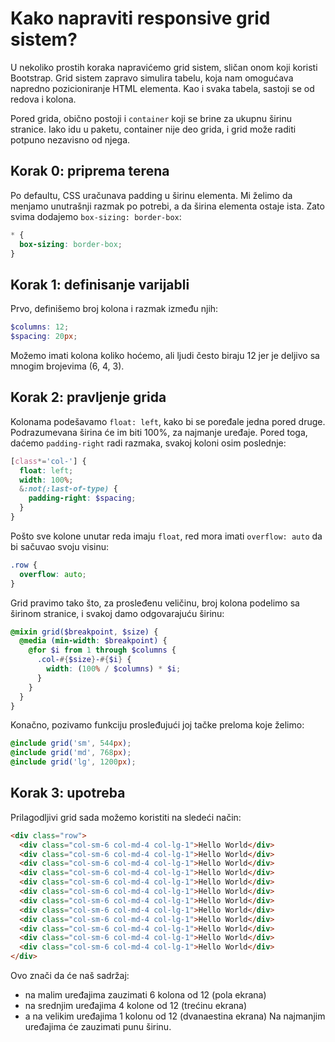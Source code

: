 # Kako napraviti responsive grid sistem?

U nekoliko prostih koraka napravićemo grid sistem, sličan onom koji koristi Bootstrap. Grid sistem zapravo simulira tabelu, koja nam omogućava napredno pozicioniranje HTML elementa. Kao i svaka tabela, sastoji se od redova i kolona.

Pored grida, obično postoji i `container` koji se brine za ukupnu širinu stranice. Iako idu u paketu, container nije deo grida, i grid može raditi potpuno nezavisno od njega.

## Korak 0: priprema terena

Po defaultu, CSS uračunava padding u širinu elementa. Mi želimo da menjamo unutrašnji razmak po potrebi, a da širina elementa ostaje ista. Zato svima dodajemo `box-sizing: border-box`:

```css
* {
  box-sizing: border-box;
}
```
## Korak 1: definisanje varijabli

Prvo, definišemo broj kolona i razmak između njih:

```scss
$columns: 12;
$spacing: 20px;
```

Možemo imati kolona koliko hoćemo, ali ljudi često biraju 12 jer je deljivo sa mnogim brojevima (6, 4, 3).

## Korak 2: pravljenje grida

Kolonama podešavamo `float: left`, kako bi se poređale jedna pored druge. Podrazumevana širina će im biti 100%, za najmanje uređaje. Pored toga, daćemo `padding-right` radi razmaka, svakoj koloni osim poslednje:

```scss
[class*='col-'] {
  float: left;
  width: 100%;
  &:not(:last-of-type) {
    padding-right: $spacing;
  }
}
```

Pošto sve kolone unutar reda imaju `float`, red mora imati `overflow: auto` da bi sačuvao svoju visinu:
```css
.row {
  overflow: auto;
}
```

Grid pravimo tako što, za prosleđenu veličinu, broj kolona podelimo sa širinom stranice, i svakoj damo odgovarajuću širinu:

```scss
@mixin grid($breakpoint, $size) {
  @media (min-width: $breakpoint) {
    @for $i from 1 through $columns {
      .col-#{$size}-#{$i} {
        width: (100% / $columns) * $i;
      }
    }
  }
}
```

Konačno, pozivamo funkciju prosleđujući joj tačke preloma koje želimo:
```scss
@include grid('sm', 544px);
@include grid('md', 768px);
@include grid('lg', 1200px);
```

## Korak 3: upotreba

Prilagodljivi grid sada možemo koristiti na sledeći način:
```html
<div class="row">
  <div class="col-sm-6 col-md-4 col-lg-1">Hello World</div>
  <div class="col-sm-6 col-md-4 col-lg-1">Hello World</div>
  <div class="col-sm-6 col-md-4 col-lg-1">Hello World</div>
  <div class="col-sm-6 col-md-4 col-lg-1">Hello World</div>
  <div class="col-sm-6 col-md-4 col-lg-1">Hello World</div>
  <div class="col-sm-6 col-md-4 col-lg-1">Hello World</div>
  <div class="col-sm-6 col-md-4 col-lg-1">Hello World</div>
  <div class="col-sm-6 col-md-4 col-lg-1">Hello World</div>
  <div class="col-sm-6 col-md-4 col-lg-1">Hello World</div>
  <div class="col-sm-6 col-md-4 col-lg-1">Hello World</div>
  <div class="col-sm-6 col-md-4 col-lg-1">Hello World</div>
  <div class="col-sm-6 col-md-4 col-lg-1">Hello World</div>
</div>
```

Ovo znači da će naš sadržaj:
* na malim uređajima zauzimati 6 kolona od 12 (pola ekrana)
* na srednjim uređajima 4 kolone od 12 (trećinu ekrana)
* a na velikim uređajima 1 kolonu od 12 (dvanaestina ekrana)
Na najmanjim uređajima će zauzimati punu širinu.
